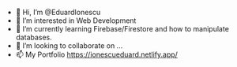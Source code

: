 - 👋 Hi, I’m @EduardIonescu
- 👀 I’m interested in Web Development
- 🌱 I’m currently learning Firebase/Firestore and how to manipulate databases.
- 💞️ I’m looking to collaborate on ...
- 📫 My Portfolio https://ionescueduard.netlify.app/

<!---
--->
